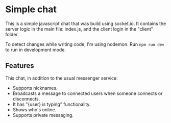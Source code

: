 # Simple chat

This is a simple javascript chat that was build using socket.io.
It contains the server logic in the main file: index.js, and the client login in the "client" folder.

To detect changes while writing code, I'm using nodemon. Run `npm run dev` to run in development mode.

## Features

This chat, in addition to the usual messenger service:

- Supports nicknames.
- Broadcasts a message to connected users when someone connects or disconnects.
- It has "{user} is typing" functionality.
- Shows who's online.
- Supports private messaging.